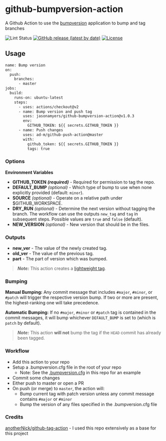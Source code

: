 # github-bumpversion-action

A Github Action to use the [bumpversion](https://pypi.org/project/bumpversion/) application to bump and tag branches

![Lint Status](https://github.com/jasonamyers/github-bumpversion-action/workflows/Lint%20Code%20Base/badge.svg)
[![GitHub release (latest by date)](https://img.shields.io/github/v/release/jasonamyers/github-bumpversion-action?label=Github%20Release)](https://github.com/jaumann/github-bumpversion-action/releases)
[![License](https://img.shields.io/github/license/jasonamyers/github-bumpversion-action)](LICENSE)

## Usage

```Dockerfile
name: Bump version
on:
  push:
    branches:
      - master
jobs:
  build:
    runs-on: ubuntu-latest
    steps:
      - uses: actions/checkout@v2
      - name: Bump version and push tag
        uses: jasonamyers/github-bumpversion-action@v1.0.3
        env:
          GITHUB_TOKEN: ${{ secrets.GITHUB_TOKEN }}
      - name: Push changes
        uses: ad-m/github-push-action@master
        with:
          github_token: ${{ secrets.GITHUB_TOKEN }}
          tags: true
```

### Options

**Environment Variables**

* **GITHUB_TOKEN** ***(required)*** - Required for permission to tag the repo.
* **DEFAULT_BUMP** *(optional)* - Which type of bump to use when none explicitly provided (default: `minor`).
* **SOURCE** *(optional)* - Operate on a relative path under $GITHUB_WORKSPACE.
* **DRY_RUN** *(optional)* - Determine the next version without tagging the branch. The workflow can use the outputs `new_tag` and `tag` in subsequent steps. Possible values are ```true``` and ```false``` (default).
* **NEW_VERSION** *(optional)* - New version that should be in the files.


### Outputs

* **new_ver** - The value of the newly created tag.
* **old_ver** - The value of the previous tag.
* **part** - The part of version which was bumped.

> ***Note:*** This action creates a [lightweight tag](https://developer.github.com/v3/git/refs/#create-a-reference).

### Bumping

**Manual Bumping:** Any commit message that includes `#major`, `#minor`, or `#patch` will trigger the respective version bump. If two or more are present, the highest-ranking one will take precedence.

**Automatic Bumping:** If no `#major`, `#minor` or `#patch` tag is contained in the commit messages, it will bump whichever `DEFAULT_BUMP` is set to (which is `patch` by default).

> ***Note:*** This action **will not** bump the tag if the `HEAD` commit has already been tagged.

### Workflow

* Add this action to your repo
* Setup a .bumpversion.cfg file in the root of your repo
  * Note: See the [.bumpversion.cfg](.bumpversion.cfg) in this repo for an example
* Commit some changes
* Either push to master or open a PR
* On push (or merge) to `master`, the action will:
  * Bump current tag with patch version unless any commit message contains `#major` or `#minor`
  * Bump the version of any files specified in the .bumpversion.cfg file

### Credits

[anotherNick/github-tag-action](https://github.com/anothrNick/github-tag-action/) - I used this repo extensively as a base for this project
